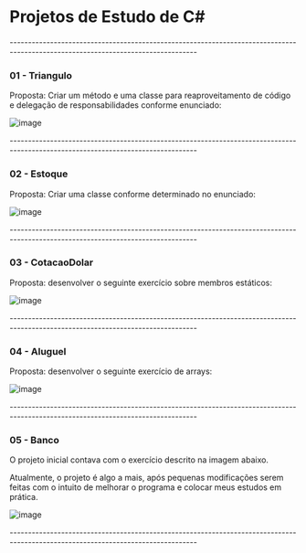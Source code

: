 # Projetos de Estudo de C#

<p>---------------------------------------------------------------------------------------------------------------------------------</p>

### 01 - Triangulo
<p>Proposta: Criar um método e uma classe para reaproveitamento de código e delegação de responsabilidades conforme enunciado:</p>

![image](https://user-images.githubusercontent.com/48141487/218535536-9a944d65-93c0-42b0-984c-6da16479f86f.png)

<p>---------------------------------------------------------------------------------------------------------------------------------</p>

### 02 - Estoque
<p>Proposta: Criar uma classe conforme determinado no enunciado:</p>

![image](https://user-images.githubusercontent.com/48141487/218535221-23a973b6-eebf-4f25-8da3-5a592bfb6bf6.png)

<p>---------------------------------------------------------------------------------------------------------------------------------</p>

### 03 - CotacaoDolar
<p>Proposta: desenvolver o seguinte exercício sobre membros estáticos:</p>

![image](https://user-images.githubusercontent.com/48141487/218533794-c62e62c8-9617-4352-86dc-f9c916face59.png)

<p>---------------------------------------------------------------------------------------------------------------------------------</p>

### 04 - Aluguel
<p>Proposta: desenvolver o seguinte exercício de arrays:</p>

![image](https://user-images.githubusercontent.com/48141487/218485272-718b8434-409f-424c-9a2e-3f1be940a5c1.png)

<p>---------------------------------------------------------------------------------------------------------------------------------</p>

### 05 - Banco
<p>O projeto inicial contava com o exercício descrito na imagem abaixo.</p>
<p>Atualmente, o projeto é algo a mais, após pequenas modificações serem feitas com o intuito de melhorar o programa e colocar meus estudos em prática.</p>

![image](https://user-images.githubusercontent.com/48141487/218082098-bac0792b-dae8-4537-8f7e-66791d1e74b8.png)

<p>---------------------------------------------------------------------------------------------------------------------------------</p>
